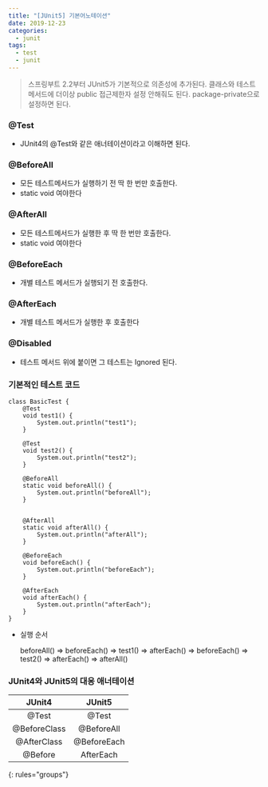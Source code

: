 ```yaml
---
title: "[JUnit5] 기본어노테이션"
date: 2019-12-23
categories:
  - junit
tags:
  - test
  - junit
---
```

>   스프링부트 2.2부터 JUnit5가 기본적으로 의존성에 추가된다.
   클래스와 테스트메서드에 더이상 public 접근제한자 설정 안해줘도 된다. package-private으로 설정하면 된다.

### @Test

-   JUnit4의 @Test와 같은 애너테이션이라고 이해하면 된다.

### @BeforeAll

-   모든 테스트메서드가 실행하기 전 딱 한 번만 호출한다.
-   static void 여야한다

### @AfterAll

-   모든 테스트메서드가 실행한 후 딱 한 번만 호출한다.
-   static void 여야한다

### @BeforeEach

-   개별 테스트 메서드가 실행되기 전 호출한다.

### @AfterEach

-   개별 테스트 메서드가 실행한 후 호출한다

### @Disabled

-   테스트 메서드 위에 붙이면 그 테스트는 Ignored 된다.

### 기본적인 테스트 코드

```
class BasicTest {
    @Test
    void test1() {
        System.out.println("test1");
    }

    @Test
    void test2() {
        System.out.println("test2");
    }

    @BeforeAll
    static void beforeAll() {
        System.out.println("beforeAll");
    }


    @AfterAll
    static void afterAll() {
        System.out.println("afterAll");
    }

    @BeforeEach
    void beforeEach() {
        System.out.println("beforeEach");
    }

    @AfterEach
    void afterEach() {
        System.out.println("afterEach");
    }
}
```

-   실행 순서
    
    beforeAll() => beforeEach() => test1() => afterEach() => beforeEach() => test2() => afterEach() => afterAll()
    

### JUnit4와 JUnit5의 대응 애너테이션

| JUnit4	 | JUnit5 | 
|:-----------:|:----------:|
| @Test	      | @Test      | 
| @BeforeClass| @BeforeAll |
| @AfterClass | @BeforeEach|
| @Before	  | AfterEach  |
{: rules="groups"}